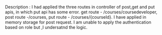 Description : I had applied the three routes in controller of post,get and put apis, in which put api has some error.
  get route - /courses/coursedeveloper,
  post route -/courses,
  put route - /courses/{courseId}.
I have applied in memory storage for post request. 
I am unable to apply the authentication based on role but ,I undersatnd the logic.
